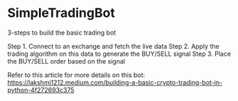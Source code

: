 # SimpleTradingBot

3-steps to build the basic trading bot

Step 1. Connect to an exchange and fetch the live data
Step 2. Apply the trading algorithm on this data to generate the BUY/SELL signal
Step 3. Place the BUY/SELL order based on the signal

Refer to this article for more details on this bot: https://lakshmi1212.medium.com/building-a-basic-crypto-trading-bot-in-python-4f272693c375

